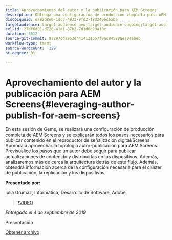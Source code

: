 ```yaml
---
title: Aprovechamiento del autor y la publicación para AEM Screens
description: Obtenga una configuración de producción completa para AEM Screens y conozca todos los pasos necesarios para publicar contenido en el reproductor de señalización digital/Screens.
discoiquuid: ea92d8e0-1dc3-4933-9fd2-f8d240ec65ba
targetaudience: target-audience new;target-audience ongoing;target-audience upgrader
exl-id: 27bf6d01-d720-41a1-87b2-7d1d6d29a10c
duration: 3012
source-git-commit: 9a297cda953d4414131657f9ac84580aea0eabeb
workflow-type: tm+mt
source-wordcount: '129'
ht-degree: 0%

---
```


# Aprovechamiento del autor y la publicación para AEM Screens{#leveraging-author-publish-for-aem-screens}

En esta sesión de Gems, se realizará una configuración de producción completa de AEM Screens y se explicarán todos los pasos necesarios para publicar contenido en el reproductor de señalización digital/Screens. Aprenda a aprovechar la topología autor-publicación para AEM Screens. Previsualice los pasos que un autor debe seguir para publicar actualizaciones de contenido y distribuirlas en los dispositivos. Además, analizaremos más de cerca la arquitectura detrás de este flujo. Además, obtendrá información acerca de la configuración necesaria para el clúster de publicación, la replicación y los dispositivos.

**Presentado por:**

Iulia Grumaz, Informática, Desarrollo de Software, Adobe

>[!VIDEO](https://video.tv.adobe.com/v/28706/?quality=9)

*Entregado el 4 de septiembre de 2019*

Presentación

[Obtener archivo](assets/leveraging-author-publish-aem-screens-final.pdf)
